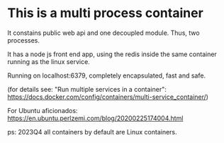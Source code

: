 <!-- # This is a [micro-monolith](https://dbj.org/micro-monolith/)&trade; container -->
# This is a multi process container

It constains public web api and one decoupled module. Thus, two processes.

It has a node js front end app, using the redis inside the same container running as the linux service.

 Running on localhost:6379, completely encapsulated, fast and safe.

(for details see: "Run multiple services in a container": https://docs.docker.com/config/containers/multi-service_container/)

For Ubuntu aficionados: https://en.ubuntu.perlzemi.com/blog/20200225174004.html

ps: 2023Q4 all containers by default are Linux containers.
